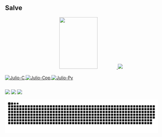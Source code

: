 ## Salve
<div align="center">
  <a href="https://github.com/JulioCDomingues">
  <img height="170em" width="50%" src="https://github-readme-stats.vercel.app/api?username=JuliocDomingues&show_icons=true&theme=gotham&include_all_commits=true&count_private=true"/>
  <img height="170em" width="auto" src="https://github-readme-stats.vercel.app/api/top-langs/?username=JuliocDomingues&layout=compact&langs_count=7&theme=gotham"/>
</div>
<div style="display: inline_block"><br>
  <img align="center" alt="Julio-C" height="30" width="40" src="https://cdn.jsdelivr.net/gh/devicons/devicon/icons/c/c-original.svg" />
   <img align="center" alt="Julio-Cpp" height="30" width="40" src="https://cdn.jsdelivr.net/gh/devicons/devicon/icons/cplusplus/cplusplus-original.svg" />
  <img align="center" alt="Julio-Py" height="30" width="40" src="https://cdn.jsdelivr.net/gh/devicons/devicon/icons/python/python-original.svg" />
</div>
  
  ##
 
<div> 
  <a href="https://www.instagram.com/juliod.santos/" target="_blank"><img src="https://img.shields.io/badge/-Instagram-%23E4405F?style=for-the-badge&logo=instagram&logoColor=white" target="_blank"></a>
  <a href = "mailto:juliocdomingues.santos@gmail.com"><img src="https://img.shields.io/badge/-Gmail-%23333?style=for-the-badge&logo=gmail&logoColor=white" target="_blank"></a>
  <a href="https://www.linkedin.com/in/juliocesards/" target="_blank"><img src="https://img.shields.io/badge/-LinkedIn-%230077B5?style=for-the-badge&logo=linkedin&logoColor=white" target="_blank"></a> 
 
  ![Snake animation](https://github.com/JuliocDomingues/JuliocDomingues/blob/output/github-contribution-grid-snake.svg)
 
</div>
